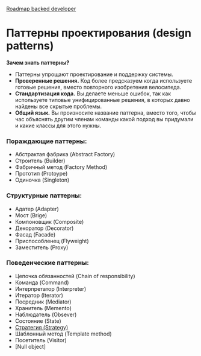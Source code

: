 ﻿[Roadmap backed developer](/README.md)

# Паттерны проектирования (design patterns)

**Зачем знать паттерны?**

- Паттерны упрощают проектирование и поддержку системы.
- **Проверенные решения.** Код более предсказуем когда используете готовые решения,
вместо повторного изобретения велосипеда.
- **Стандартизация кода.** Вы делаете меньше ошибок, так как используете типовые унифицированные решения,
в которых давно найдены все скрытые проблемы.
- **Общий язык.** Вы произносите название паттерна, вместо того, чтобы час объяснять другим
членам команды какой подход вы придумали и какие классы для этого нужны.

### Пораждающие паттерны:
- Абстрактая фабрика (Abstract Factory)
- Строитель (Builder)
- Фабричный метод (Factory Method)
- Прототип (Protoype)
- Одиночка (Singleton)

### Структурные паттерны:
- Адатер (Adapter)
- Мост (Brige)
- Компоновщик (Composite)
- Декоратор (Decorator)
- Фасад (Facade)
- Приспособленец (Flyweight)
- Заместитель (Proxy)

### Поведенческие паттерны:
- Цепочка обязанностей (Chain of responsibility)
- Команда (Command)
- Интерпретатор (Interpreter)
- Итератор (Iterator)
- Посредник (Mediator)
- Хранитель (Memento)
- Наблюдатель (Obsever)
- Состояние (State)
- [Стратегия (Strategy)](../DesignPatterns/StrategyPattern.md)
- Шаблонный метод (Template method)
- Посетитель (Visitor)
- [Null object]